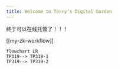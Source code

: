 ```yaml
---
title: Welcome to Terry's Digital Garden
---
```


终于可以在线托管了！！！

[[my-zk-workflow]]

 ```mermaid
 flowchart LR
 TP319--> TP319-1
 TP319--> TP319-2
 
 ````